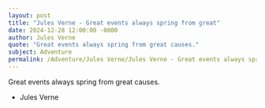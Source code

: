 ```yaml
---
layout: post
title: "Jules Verne - Great events always spring from great"
date: 2024-12-28 12:00:00 -0000
author: Jules Verne
quote: "Great events always spring from great causes."
subject: Adventure
permalink: /Adventure/Jules Verne/Jules Verne - Great events always spring from great
---
```


Great events always spring from great causes.

- Jules Verne
